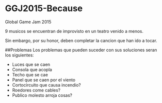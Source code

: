 # GGJ2015-Because
Global Game Jam 2015

9 musicos se encuentran de improvisto en un teatro venido a menos.

Sin embargo, por su honor, deben completar la cancion que han ido a tocar.


##Problemas
Los problemas que pueden suceder con sus soluciones seran los siguientes:

* Luces que se caen
* Consola que acopla
* Techo que se cae
* Panel que se caen por el viento
* Cortocircuito que causa incendio?
* Roedores come cables?
* Publico molesto arroja cosas?

